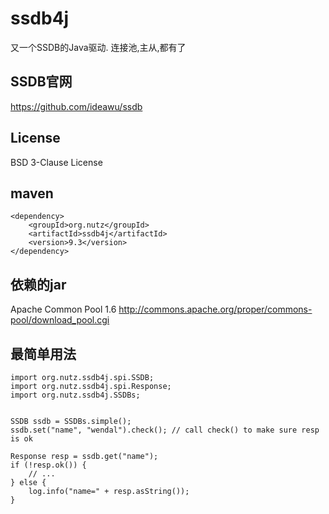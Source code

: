 ssdb4j
======

又一个SSDB的Java驱动. 连接池,主从,都有了

SSDB官网
-----------------

https://github.com/ideawu/ssdb

License
-------------------
BSD 3-Clause License

maven
-----------------

```
<dependency>
    <groupId>org.nutz</groupId>
    <artifactId>ssdb4j</artifactId>
    <version>9.3</version>
</dependency>
```

依赖的jar
----------------

Apache Common Pool 1.6 http://commons.apache.org/proper/commons-pool/download_pool.cgi

最简单用法
----------------

```
import org.nutz.ssdb4j.spi.SSDB;
import org.nutz.ssdb4j.spi.Response;
import org.nutz.ssdb4j.SSDBs;


SSDB ssdb = SSDBs.simple();
ssdb.set("name", "wendal").check(); // call check() to make sure resp is ok 

Response resp = ssdb.get("name");
if (!resp.ok()) {
    // ...
} else {
    log.info("name=" + resp.asString());
}
```
